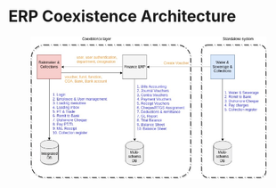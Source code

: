 # ERP Coexistence Architecture

<figure><img src="../../../.gitbook/assets/image (35).png" alt=""><figcaption></figcaption></figure>
